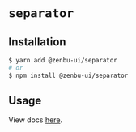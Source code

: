 # `separator`

## Installation

```sh
$ yarn add @zenbu-ui/separator
# or
$ npm install @zenbu-ui/separator
```

## Usage

View docs [here](https://zenbu-ui.com/docs/components/separator).
